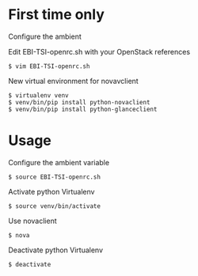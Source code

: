 # First time only
Configure the ambient

Edit EBI-TSI-openrc.sh with your OpenStack references

    $ vim EBI-TSI-openrc.sh

New virtual environment for novavclient
    
    $ virtualenv venv
    $ venv/bin/pip install python-novaclient
    $ venv/bin/pip install python-glanceclient

# Usage  

Configure the ambient variable

    $ source EBI-TSI-openrc.sh

Activate python Virtualenv

    $ source venv/bin/activate

Use novaclient

    $ nova

Deactivate python Virtualenv

    $ deactivate
